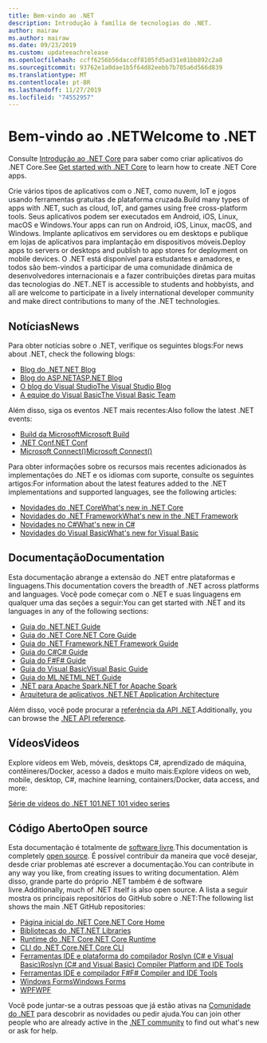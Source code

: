 ```yaml
---
title: Bem-vindo ao .NET
description: Introdução à família de tecnologias do .NET.
author: mairaw
ms.author: mairaw
ms.date: 09/23/2019
ms.custom: updateeachrelease
ms.openlocfilehash: ccff6256b56daccdf8105fd5ad31e81bb892c2a8
ms.sourcegitcommit: 93762e1a0dae1b5f64d82eebb7b705a6d566d839
ms.translationtype: MT
ms.contentlocale: pt-BR
ms.lasthandoff: 11/27/2019
ms.locfileid: "74552957"
---
```

# <a name="welcome-to-net"></a><span data-ttu-id="f9399-103">Bem-vindo ao .NET</span><span class="sxs-lookup"><span data-stu-id="f9399-103">Welcome to .NET</span></span>

<span data-ttu-id="f9399-104">Consulte [Introdução ao .NET Core](core/get-started.md) para saber como criar aplicativos do .NET Core.</span><span class="sxs-lookup"><span data-stu-id="f9399-104">See [Get started with .NET Core](core/get-started.md) to learn how to create .NET Core apps.</span></span>

<span data-ttu-id="f9399-105">Crie vários tipos de aplicativos com o .NET, como nuvem, IoT e jogos usando ferramentas gratuitas de plataforma cruzada.</span><span class="sxs-lookup"><span data-stu-id="f9399-105">Build many types of apps with .NET, such as cloud, IoT, and games using free cross-platform tools.</span></span> <span data-ttu-id="f9399-106">Seus aplicativos podem ser executados em Android, iOS, Linux, macOS e Windows.</span><span class="sxs-lookup"><span data-stu-id="f9399-106">Your apps can run on Android, iOS, Linux, macOS, and Windows.</span></span> <span data-ttu-id="f9399-107">Implante aplicativos em servidores ou em desktops e publique em lojas de aplicativos para implantação em dispositivos móveis.</span><span class="sxs-lookup"><span data-stu-id="f9399-107">Deploy apps to servers or desktops and publish to app stores for deployment on mobile devices.</span></span> <span data-ttu-id="f9399-108">O .NET está disponível para estudantes e amadores, e todos são bem-vindos a participar de uma comunidade dinâmica de desenvolvedores internacionais e a fazer contribuições diretas para muitas das tecnologias do .NET.</span><span class="sxs-lookup"><span data-stu-id="f9399-108">.NET is accessible to students and hobbyists, and all are welcome to participate in a lively international developer community and make direct contributions to many of the .NET technologies.</span></span>

## <a name="news"></a><span data-ttu-id="f9399-109">Notícias</span><span class="sxs-lookup"><span data-stu-id="f9399-109">News</span></span>

<span data-ttu-id="f9399-110">Para obter notícias sobre o .NET, verifique os seguintes blogs:</span><span class="sxs-lookup"><span data-stu-id="f9399-110">For news about .NET, check the following blogs:</span></span>

- [<span data-ttu-id="f9399-111">Blog do .NET</span><span class="sxs-lookup"><span data-stu-id="f9399-111">.NET Blog</span></span>](https://devblogs.microsoft.com/dotnet/)
- [<span data-ttu-id="f9399-112">Blog do ASP.NET</span><span class="sxs-lookup"><span data-stu-id="f9399-112">ASP.NET Blog</span></span>](https://devblogs.microsoft.com/aspnet/)
- [<span data-ttu-id="f9399-113">O blog do Visual Studio</span><span class="sxs-lookup"><span data-stu-id="f9399-113">The Visual Studio Blog</span></span>](https://devblogs.microsoft.com/visualstudio/)
- [<span data-ttu-id="f9399-114">A equipe do Visual Basic</span><span class="sxs-lookup"><span data-stu-id="f9399-114">The Visual Basic Team</span></span>](https://devblogs.microsoft.com/vbteam/)

<span data-ttu-id="f9399-115">Além disso, siga os eventos .NET mais recentes:</span><span class="sxs-lookup"><span data-stu-id="f9399-115">Also follow the latest .NET events:</span></span>

- [<span data-ttu-id="f9399-116">Build da Microsoft</span><span class="sxs-lookup"><span data-stu-id="f9399-116">Microsoft Build</span></span>](https://www.microsoft.com/build)
- [<span data-ttu-id="f9399-117">.NET Conf</span><span class="sxs-lookup"><span data-stu-id="f9399-117">.NET Conf</span></span>](https://www.dotnetconf.net/)
- [<span data-ttu-id="f9399-118">Microsoft Connect()</span><span class="sxs-lookup"><span data-stu-id="f9399-118">Microsoft Connect()</span></span>](https://www.microsoft.com/connectevent)

<span data-ttu-id="f9399-119">Para obter informações sobre os recursos mais recentes adicionados às implementações do .NET e os idiomas com suporte, consulte os seguintes artigos:</span><span class="sxs-lookup"><span data-stu-id="f9399-119">For information about the latest features added to the .NET implementations and supported languages, see the following articles:</span></span>

- [<span data-ttu-id="f9399-120">Novidades do .NET Core</span><span class="sxs-lookup"><span data-stu-id="f9399-120">What's new in .NET Core</span></span>](core/whats-new/index.md)
- [<span data-ttu-id="f9399-121">Novidades do .NET Framework</span><span class="sxs-lookup"><span data-stu-id="f9399-121">What's new in the .NET Framework</span></span>](framework/whats-new/index.md)
- [<span data-ttu-id="f9399-122">Novidades no C#</span><span class="sxs-lookup"><span data-stu-id="f9399-122">What's new in C#</span></span>](csharp/whats-new/index.md)
- [<span data-ttu-id="f9399-123">Novidades do Visual Basic</span><span class="sxs-lookup"><span data-stu-id="f9399-123">What's new for Visual Basic</span></span>](visual-basic/getting-started/whats-new.md)

## <a name="documentation"></a><span data-ttu-id="f9399-124">Documentação</span><span class="sxs-lookup"><span data-stu-id="f9399-124">Documentation</span></span>

<span data-ttu-id="f9399-125">Esta documentação abrange a extensão do .NET entre plataformas e linguagens.</span><span class="sxs-lookup"><span data-stu-id="f9399-125">This documentation covers the breadth of .NET across platforms and languages.</span></span> <span data-ttu-id="f9399-126">Você pode começar com o .NET e suas linguagens em qualquer uma das seções a seguir:</span><span class="sxs-lookup"><span data-stu-id="f9399-126">You can get started with .NET and its languages in any of the following sections:</span></span>

- [<span data-ttu-id="f9399-127">Guia do .NET</span><span class="sxs-lookup"><span data-stu-id="f9399-127">.NET Guide</span></span>](standard/index.md)
- [<span data-ttu-id="f9399-128">Guia do .NET Core</span><span class="sxs-lookup"><span data-stu-id="f9399-128">.NET Core Guide</span></span>](core/index.md)
- [<span data-ttu-id="f9399-129">Guia do .NET Framework</span><span class="sxs-lookup"><span data-stu-id="f9399-129">.NET Framework Guide</span></span>](framework/index.md)
- [<span data-ttu-id="f9399-130">Guia do C#</span><span class="sxs-lookup"><span data-stu-id="f9399-130">C# Guide</span></span>](csharp/index.yml)
- [<span data-ttu-id="f9399-131">Guia do F#</span><span class="sxs-lookup"><span data-stu-id="f9399-131">F# Guide</span></span>](fsharp/index.yml)
- [<span data-ttu-id="f9399-132">Guia do Visual Basic</span><span class="sxs-lookup"><span data-stu-id="f9399-132">Visual Basic Guide</span></span>](visual-basic/index.md)
- [<span data-ttu-id="f9399-133">Guia do ML.NET</span><span class="sxs-lookup"><span data-stu-id="f9399-133">ML.NET Guide</span></span>](machine-learning/index.yml)
- [<span data-ttu-id="f9399-134">.NET para Apache Spark</span><span class="sxs-lookup"><span data-stu-id="f9399-134">.NET for Apache Spark</span></span>](spark/index.yml)
- [<span data-ttu-id="f9399-135">Arquitetura de aplicativos .NET</span><span class="sxs-lookup"><span data-stu-id="f9399-135">.NET Application Architecture</span></span>](architecture/index.yml)

<span data-ttu-id="f9399-136">Além disso, você pode procurar a [referência da API .NET](/dotnet/api).</span><span class="sxs-lookup"><span data-stu-id="f9399-136">Additionally, you can browse the [.NET API reference](/dotnet/api).</span></span>

## <a name="videos"></a><span data-ttu-id="f9399-137">Vídeos</span><span class="sxs-lookup"><span data-stu-id="f9399-137">Videos</span></span>

<span data-ttu-id="f9399-138">Explore vídeos em Web, móveis, desktops C#, aprendizado de máquina, contêineres/Docker, acesso a dados e muito mais:</span><span class="sxs-lookup"><span data-stu-id="f9399-138">Explore videos on web, mobile, desktop, C#, machine learning, containers/Docker, data access, and more:</span></span>

[<span data-ttu-id="f9399-139">Série de vídeos do .NET 101</span><span class="sxs-lookup"><span data-stu-id="f9399-139">.NET 101 video series</span></span>](https://dotnet.microsoft.com/learn/videos)

## <a name="open-source"></a><span data-ttu-id="f9399-140">Código Aberto</span><span class="sxs-lookup"><span data-stu-id="f9399-140">Open source</span></span>

<span data-ttu-id="f9399-141">Esta documentação é totalmente de [software livre](https://github.com/dotnet/docs).</span><span class="sxs-lookup"><span data-stu-id="f9399-141">This documentation is completely [open source](https://github.com/dotnet/docs).</span></span> <span data-ttu-id="f9399-142">É possível contribuir da maneira que você desejar, desde criar problemas até escrever a documentação.</span><span class="sxs-lookup"><span data-stu-id="f9399-142">You can contribute in any way you like, from creating issues to writing documentation.</span></span> <span data-ttu-id="f9399-143">Além disso, grande parte do próprio .NET também é de software livre.</span><span class="sxs-lookup"><span data-stu-id="f9399-143">Additionally, much of .NET itself is also open source.</span></span> <span data-ttu-id="f9399-144">A lista a seguir mostra os principais repositórios do GitHub sobre o .NET:</span><span class="sxs-lookup"><span data-stu-id="f9399-144">The following list shows the main .NET GitHub repositories:</span></span>

- [<span data-ttu-id="f9399-145">Página inicial do .NET Core</span><span class="sxs-lookup"><span data-stu-id="f9399-145">.NET Core Home</span></span>](https://github.com/dotnet/core)
- [<span data-ttu-id="f9399-146">Bibliotecas do .NET</span><span class="sxs-lookup"><span data-stu-id="f9399-146">.NET Libraries</span></span>](https://github.com/dotnet/corefx)
- [<span data-ttu-id="f9399-147">Runtime do .NET Core</span><span class="sxs-lookup"><span data-stu-id="f9399-147">.NET Core Runtime</span></span>](https://github.com/dotnet/coreclr)
- [<span data-ttu-id="f9399-148">CLI do .NET Core</span><span class="sxs-lookup"><span data-stu-id="f9399-148">.NET Core CLI</span></span>](https://github.com/dotnet/cli)
- [<span data-ttu-id="f9399-149">Ferramentas IDE e plataforma do compilador Roslyn (C# e Visual Basic)</span><span class="sxs-lookup"><span data-stu-id="f9399-149">Roslyn (C# and Visual Basic) Compiler Platform and IDE Tools</span></span>](https://github.com/dotnet/roslyn)
- [<span data-ttu-id="f9399-150">Ferramentas IDE e compilador F#</span><span class="sxs-lookup"><span data-stu-id="f9399-150">F# Compiler and IDE Tools</span></span>](https://github.com/microsoft/visualfsharp)
- [<span data-ttu-id="f9399-151">Windows Forms</span><span class="sxs-lookup"><span data-stu-id="f9399-151">Windows Forms</span></span>](https://github.com/dotnet/winforms)
- [<span data-ttu-id="f9399-152">WPF</span><span class="sxs-lookup"><span data-stu-id="f9399-152">WPF</span></span>](https://github.com/dotnet/wpf)

<span data-ttu-id="f9399-153">Você pode juntar-se a outras pessoas que já estão ativas na [Comunidade do .NET](https://dotnet.microsoft.com/platform/community) para descobrir as novidades ou pedir ajuda.</span><span class="sxs-lookup"><span data-stu-id="f9399-153">You can join other people who are already active in the [.NET community](https://dotnet.microsoft.com/platform/community) to find out what's new or ask for help.</span></span>

